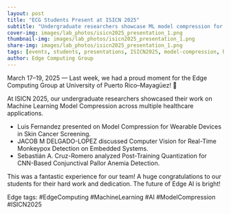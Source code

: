 ```yaml
---
layout: post
title: "ECG Students Present at ISICN 2025"
subtitle: "Undergraduate researchers showcase ML model compression for healthcare applications"
cover-img: images/lab_photos/isicn2025_presentation_1.png
thumbnail-img: images/lab_photos/isicn2025_presentation_1.png
share-img: images/lab_photos/isicn2025_presentation_1.png
tags: [events, students, presentations, ISICN2025, model-compression, healthcare]
author: Edge Computing Group
---
```


March 17–19, 2025 — Last week, we had a proud moment for the Edge Computing Group at University of Puerto Rico–Mayagüez! 🎉

At ISICN 2025, our undergraduate researchers showcased their work on Machine Learning Model Compression across multiple healthcare applications.

- Luis Fernandez presented on Model Compression for Wearable Devices in Skin Cancer Screening.
- JACOB M DELGADO-LOPEZ discussed Computer Vision for Real-Time Monkeypox Detection on Embedded Systems.
- Sebastián A. Cruz-Romero analyzed Post-Training Quantization for CNN-Based Conjunctival Pallor Anemia Detection.

This was a fantastic experience for our team! A huge congratulations to our students for their hard work and dedication. The future of Edge AI is bright!

Edge tags: #EdgeComputing #MachineLearning #AI #ModelCompression #ISICN2025


